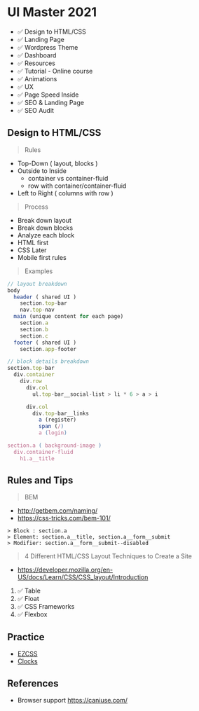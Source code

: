 # UI Master 2021

- :white_check_mark: Design to HTML/CSS
- :white_check_mark: Landing Page
- :white_check_mark: Wordpress Theme
- :white_check_mark: Dashboard
- :white_check_mark: Resources
- :white_check_mark: Tutorial - Online course
- :white_check_mark: Animations
- :white_check_mark: UX
- :white_check_mark: Page Speed Inside
- :white_check_mark: SEO & Landing Page
- :white_check_mark: SEO Audit

## Design to HTML/CSS

> Rules

- Top-Down ( layout, blocks )
- Outside to Inside
  - container vs container-fluid
  - row with container/container-fluid
- Left to Right ( columns with row )

> Process

- Break down layout
- Break down blocks
- Analyze each block
- HTML first
- CSS Later
- Mobile first rules

> Examples

```js
// layout breakdown
body
  header ( shared UI )
    section.top-bar
    nav.top-nav
  main (unique content for each page)
    section.a
    section.b
    section.c
  footer ( shared UI )
    section.app-footer
```

```js
// block details breakdown
section.top-bar
  div.container
    div.row
      div.col
        ul.top-bar__social-list > li * 6 > a > i

      div.col
        div.top-bar__links
          a (register)
          span (/)
          a (login)

section.a ( background-image )
  div.container-fluid
    h1.a__title

```

## Rules and Tips

> BEM

- http://getbem.com/naming/
- https://css-tricks.com/bem-101/

```ezcss
> Block : section.a
> Element: section.a__title, section.a__form__submit
> Modifier: section.a__form__submit--disabled

```

> 4 Different HTML/CSS Layout Techniques to Create a Site

- https://developer.mozilla.org/en-US/docs/Learn/CSS/CSS_layout/Introduction

1. :white_check_mark: Table
2. :white_check_mark: Float
3. :white_check_mark: CSS Frameworks
4. :white_check_mark: Flexbox

## Practice

- [EZCSS](./000)
- [Clocks](./001)

## References

- Browser support https://caniuse.com/
